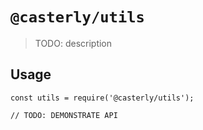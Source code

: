 # `@casterly/utils`

> TODO: description

## Usage

```
const utils = require('@casterly/utils');

// TODO: DEMONSTRATE API
```
